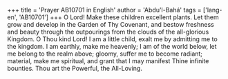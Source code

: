 +++
title = 'Prayer AB10701 in English'
author = 'Abdu'l-Bahá'
tags = ['lang-en', 'AB10701']
+++
O Lord!  Make these children excellent plants.  Let them grow and develop in the Garden of Thy Covenant, and bestow freshness and beauty through the outpourings from the clouds of the all-glorious Kingdom.
O Thou kind Lord!  I am a little child, exalt me by admitting me to the kingdom.  I am earthly, make me heavenly; I am of the world below, let me belong to the realm above; gloomy, suffer me to become radiant; material, make me spiritual, and grant that I may manifest Thine infinite bounties.
Thou art the Powerful, the All-Loving.

